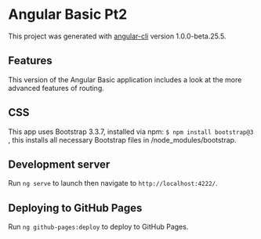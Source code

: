 # Angular Basic Pt2

This project was generated with [angular-cli](https://github.com/angular/angular-cli) version 1.0.0-beta.25.5.

## Features 
This version of the Angular Basic application includes a look at the more advanced features of routing. 

## CSS
This app uses Bootstrap 3.3.7, installed via npm: `$ npm install bootstrap@3` , this installs all necessary Bootstrap files in /node_modules/bootstrap.

## Development server
Run `ng serve` to launch then navigate to `http://localhost:4222/`. 

## Deploying to GitHub Pages

Run `ng github-pages:deploy` to deploy to GitHub Pages.

